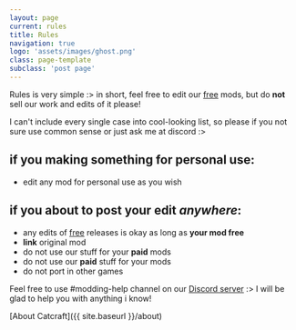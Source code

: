 ```yaml
---
layout: page
current: rules
title: Rules
navigation: true
logo: 'assets/images/ghost.png'
class: page-template
subclass: 'post page'
---
```


Rules is very simple :> in short, feel free to edit our <a href="https://www.xivmodarchive.com/user/111283" target="_blank">free</a> mods, but do **not** sell our work and edits of it please!

I can't include every single case into cool-looking list, so please if you not sure use common sense or just ask me at discord :>

## if you making something for personal use:
- edit any mod for personal use as you wish

## if you about to post your edit *anywhere*:
- any edits of <a href="https://www.xivmodarchive.com/user/111283" target="_blank">free</a> releases is okay as long as **your mod free**
- **link** original mod
- do not use our stuff for your **paid** mods
- do not use our **paid** stuff for your mods
- do not port in other games

Feel free to use #modding-help channel on our <a href="https://discord.gg/yPbUXazxQ3" target="_blank">Discord server</a> :> I will be glad to help you with anything i know!

[About Catcraft]({{ site.baseurl }}/about)